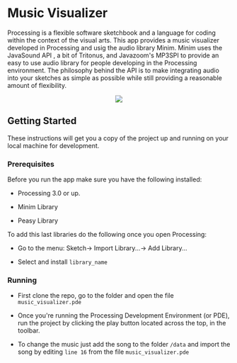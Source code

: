 # Music Visualizer
Processing is a flexible software sketchbook and a language for coding within the context of the visual arts. This app provides a music visualizer developed in Processing and usig the audio library Minim. Minim uses the JavaSound API , a bit of Tritonus, and Javazoom's MP3SPI to provide an easy to use audio library for people developing in the Processing environment. The philosophy behind the API is to make integrating audio into your sketches as simple as possible while still providing a reasonable amount of flexibility.

<p align="center">
  <img src="https://user-images.githubusercontent.com/54251435/64501379-7d901500-d297-11e9-8f11-d4e4658c2f6a.gif" />
</p>

## Getting Started

These instructions will get you a copy of the project up and running on your local machine for development.

### Prerequisites
Before you run the app make sure you have the following installed:
 - Processing 3.0 or up. 

- Minim Library 

- Peasy Library

To add this last libraries do the following once you open Processing:

- Go to the menu: Sketch-> Import Library...-> Add Library... 

- Select and install `library_name`

### Running

- First clone the repo, go to the folder and open the file `music_visualizer.pde`

- Once you're running the Processing Development Environment (or PDE), run the project by clicking the play button located across the top, in the toolbar. 

- To change the music just add the song to the folder `/data` and import the song by editing `line 16` from the file `music_visualizer.pde`

